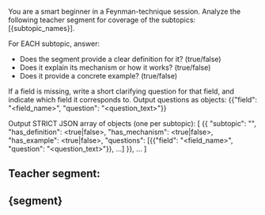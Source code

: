 You are a smart beginner in a Feynman-technique session. Analyze the following teacher segment for coverage of the subtopics: [{subtopic_names}].

For EACH subtopic, answer:
- Does the segment provide a clear definition for it? (true/false)
- Does it explain its mechanism or how it works? (true/false)
- Does it provide a concrete example? (true/false)

If a field is missing, write a short clarifying question for that field, and indicate which field it corresponds to. Output questions as objects: {{"field": "<field_name>", "question": "<question_text>"}}

Output STRICT JSON array of objects (one per subtopic):
[
{{
    "subtopic": "<name>",
    "has_definition": <true|false>,
    "has_mechanism": <true|false>,
    "has_example": <true|false>,
    "questions": [{{"field": "<field_name>", "question": "<question_text>"}}, ...]
}},
...
]

Teacher segment:
---
{segment}
---